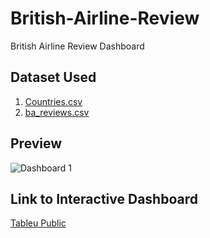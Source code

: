 # British-Airline-Review
British Airline Review Dashboard

## Dataset Used
1. [Countries.csv](https://github.com/user-attachments/files/18565271/Countries.csv)
2. [ba_reviews.csv](https://github.com/user-attachments/files/18565270/ba_reviews.csv)

## Preview
![Dashboard 1](https://github.com/user-attachments/assets/10a0e721-0df8-46d4-9aa8-b44f769243c1)

## Link to Interactive Dashboard
[Tableu Public](https://public.tableau.com/views/BritishAirlineReviews_17380164687730/Dashboard1?:language=en-US&:sid=&:redirect=auth&:display_count=n&:origin=viz_share_link)



